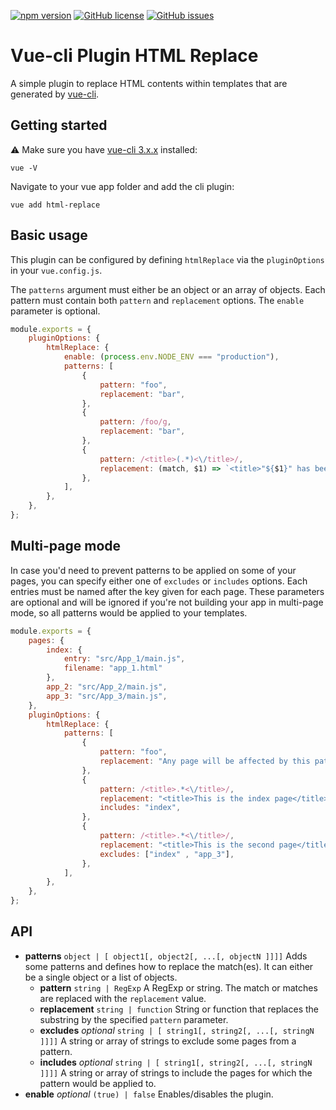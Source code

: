 [![npm version](https://badge.fury.io/js/vue-cli-plugin-html-replace.svg)](https://www.npmjs.com/package/vue-cli-plugin-html-replace)
[![GitHub license](https://img.shields.io/github/license/tpavard/vue-cli-plugin-html-replace.svg)](https://github.com/tpavard/vue-cli-plugin-html-replace/blob/master/LICENSE)
[![GitHub issues](https://img.shields.io/github/issues/tpavard/vue-cli-plugin-html-replace.svg)](https://github.com/tpavard/vue-cli-plugin-html-replace/issues)


# Vue-cli Plugin HTML Replace

A simple plugin to replace HTML contents within templates that are generated by [vue-cli](https://github.com/vuejs/vue-cli).

## Getting started

:warning: Make sure you have [vue-cli 3.x.x](https://github.com/vuejs/vue-cli) installed:

```
vue -V
```

Navigate to your vue app folder and add the cli plugin:

```
vue add html-replace
```

## Basic usage

This plugin can be configured by defining `htmlReplace` via the `pluginOptions` in your `vue.config.js`.

The `patterns` argument must either be an object or an array of objects. Each pattern must contain both `pattern` and `replacement` options.
The `enable` parameter is optional.

```javascript
module.exports = {
    pluginOptions: {
        htmlReplace: {
            enable: (process.env.NODE_ENV === "production"),
            patterns: [
                {
                    pattern: "foo",
                    replacement: "bar",
                },
                {
                    pattern: /foo/g,
                    replacement: "bar",
                },
                {
                    pattern: /<title>(.*)<\/title>/,
                    replacement: (match, $1) => `<title>"${$1}" has been replaced.</title>`,
                },
            ],
        },
    },
};
```

## Multi-page mode

In case you'd need to prevent patterns to be applied on some of your pages, you can specify either one of `excludes` or `includes` options. Each entries must be named after the key given for each page. These parameters are optional and will be ignored if you're not building your app in multi-page mode, so all patterns would be applied to your templates.

```javascript
module.exports = {
    pages: {
        index: {
            entry: "src/App_1/main.js",
            filename: "app_1.html"
        },
        app_2: "src/App_2/main.js",
        app_3: "src/App_3/main.js",
    },
    pluginOptions: {
        htmlReplace: {
            patterns: [
                {
                    pattern: "foo",
                    replacement: "Any page will be affected by this pattern",
                },
                {
                    pattern: /<title>.*<\/title>/,
                    replacement: "<title>This is the index page</title>",
                    includes: "index",
                },
                {
                    pattern: /<title>.*<\/title>/,
                    replacement: "<title>This is the second page</title>",
                    excludes: ["index" , "app_3"],
                },
            ],
        },
    },
};
```

## API

- __patterns__ `object | [ object1[, object2[, ...[, objectN ]]]]` Adds some patterns and defines how to replace the match(es). It can either be a single object or a list of objects.
    - __pattern__ `string | RegExp` A RegExp or string. The match or matches are replaced with the `replacement` value.
    - __replacement__ `string | function` String or function that replaces the substring by the specified `pattern` parameter.
    - __excludes__ _optional_ `string | [ string1[, string2[, ...[, stringN ]]]]` A string or array of strings to exclude some pages from a pattern.
    - __includes__ _optional_ `string | [ string1[, string2[, ...[, stringN ]]]]` A string or array of strings to include the pages for which the pattern would be applied to.
- __enable__ _optional_ `(true) | false` Enables/disables the plugin.
